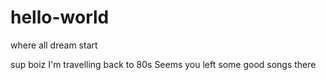 # hello-world
where all dream start

sup boiz
I'm travelling back to 80s 
Seems you left some good songs there
